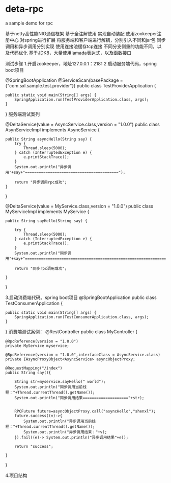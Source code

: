 # deta-rpc
a sample demo for rpc


基于netty高性能NIO通信框架
基于全注解使用
实现自动装配
使用zookeeper注册中心
对spring进行扩展
将服务端和客户端进行解耦，分别引入不同和jar包
同步调用和异步调用分别实现
使用连接池缓存tcp连接
不同分支侧重的功能不同，以及代码优化
基于JDK8，大量使用lamada表达式，以及函数接口

测试步骤
1.开启zookeeper，地址127.0.0.1：2181
2.启动服务端代码，spring boot项目

@SpringBootApplication
@ServiceScan(basePackage = {"com.sxl.sample.test.provider"})
public class TestProviderApplication {

    public static void main(String[] args) {
        SpringApplication.run(TestProviderApplication.class, args);
    }

}
服务端测试案列

@DeltaService(value = AsyncService.class,version = "1.0.0")
public class AsynServiceImpl implements AsyncService {

    public String asyncHello(String say) {
        try {
            Thread.sleep(5000);
        } catch (InterruptedException e) {
            e.printStackTrace();
        }
        System.out.println("异步调用"+say+"=========================================");

        return "异步调用rpc成功";
    }
}

@DeltaService(value = MyService.class,version = "1.0.0")
public class MyServiceImpl implements MyService {


    public String sayHello(String say) {

        try {
            Thread.sleep(5000);
        } catch (InterruptedException e) {
            e.printStackTrace();
        }
        System.out.println("同步调用"+say+"========================================================================================");

        return "同步rpc调用成功";

    }
}

3.启动消费端代码。spring boot项目
@SpringBootApplication
public class TestConsumerApplication {

    public static void main(String[] args) {
        SpringApplication.run(TestConsumerApplication.class, args);
    }

}
消费端测试案例：
@RestController
public class MyController {

    @RpcReference(version = "1.0.0")
    private MyService myservice;

    @RpcReference(version = "1.0.0",interfaceClass = AsyncService.class)
    private IAsyncProxyObject<AsyncService> asyncObjectProxy;

    @RequestMapping("/index")
    public String say(){

        String str=myservice.sayHello(" world");
        System.out.println("同步调用当前线程："+Thread.currentThread().getName());
        System.out.println("同步调用结果===================="+str);


        RPCFuture future=asyncObjectProxy.call("asyncHello","shenxl");
        future.success((v)->{
            System.out.println("异步调用当前线程："+Thread.currentThread().getName());
            System.out.println("异步调用结果："+v);
        }).fail((e)-> System.out.println("异步调用结果"+e));

        return "success";

    }

}

4.项目结构
